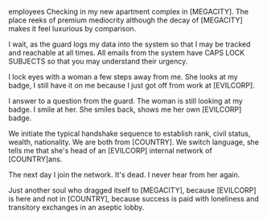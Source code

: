 employees
Checking in my new apartment complex in [MEGACITY]. The place reeks of premium mediocrity although the decay of [MEGACITY] makes it feel luxurious by comparison. 

I wait, as the guard logs my data into the system so that I may be tracked and reachable at all times. All emails from the system have CAPS LOCK SUBJECTS so that you may understand their urgency.

I lock eyes with a woman a few steps away from me. She looks at my badge, I still have it on me because I just got off from work at [EVILCORP]. 

I answer to a question from the guard. The woman is still looking at my badge. I smile at her. She smiles back, shows me her own [EVILCORP] badge. 

We initiate the typical handshake sequence to establish rank, civil status, wealth, nationality. We are both from [COUNTRY]. We switch language, she tells me that she's head of an [EVILCORP] internal network of [COUNTRY]ans. 

The next day I join the network. It's dead. I never hear from her again.

Just another soul who dragged itself to [MEGACITY], because [EVILCORP] is here and not in [COUNTRY], because success is paid with loneliness and transitory exchanges in an aseptic lobby.
